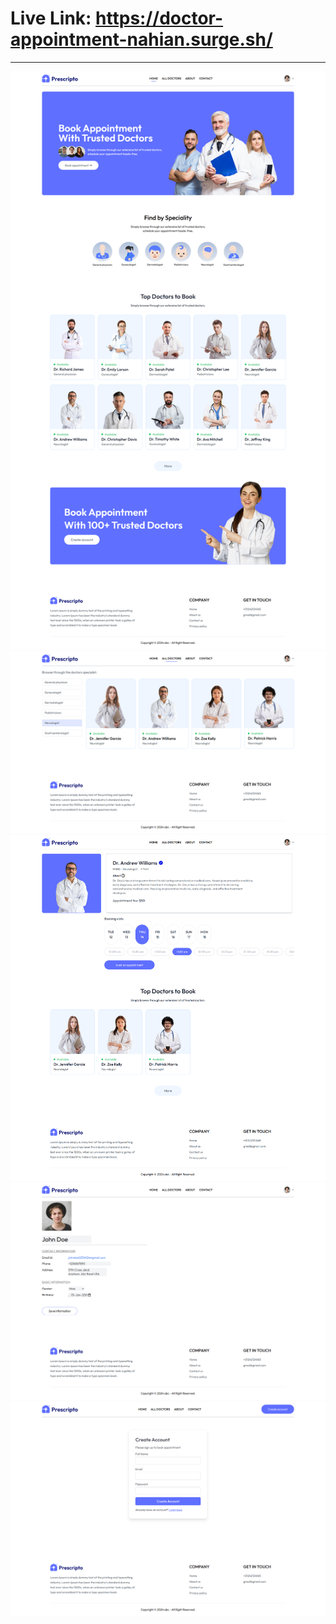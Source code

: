# Live Link:  https://doctor-appointment-nahian.surge.sh/ 
---
<img src="./README-ASSETS/output-home.png" alt="">
<br/>
<img src="./README-ASSETS/output-all-doctors.png" alt="">
<br/>
<img src="./README-ASSETS/output-doctor-details.png" alt="">
<br/>
<img src="./README-ASSETS/output-profile.png" alt="">
<br/>
<img src="./README-ASSETS/output-login.png" alt="">
